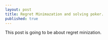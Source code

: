 ```yaml
---
layout: post
title: Regret Minimazation and solving poker. 
published: true
---
```


This post is going to be about regret minization. 

